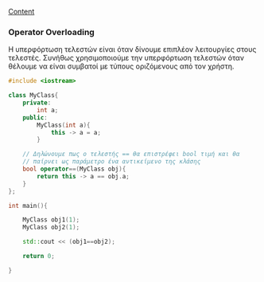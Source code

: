 [Content](Content.md)

### Operator Overloading

Η υπερφόρτωση τελεστών είναι όταν δίνουμε επιπλέον λειτουργίες στους τελεστές. Συνήθως χρησιμοποιούμε την υπερφόρτωση τελεστών όταν θέλουμε να είναι συμβατοί με τύπους οριζόμενους από τον χρήστη.

```cpp
#include <iostream>

class MyClass{
    private:
        int a;
    public:
        MyClass(int a){
            this -> a = a;
        }

    // Δηλώνουμε πως ο τελεστής == θα επιστρέφει bool τιμή και θα
    // παίρνει ως παράμετρο ένα αντικείμενο της κλάσης
    bool operator==(MyClass obj){
        return this -> a == obj.a;
    }
};

int main(){

    MyClass obj1(1);
    MyClass obj2(1);

    std::cout << (obj1==obj2);

    return 0;

}
```
